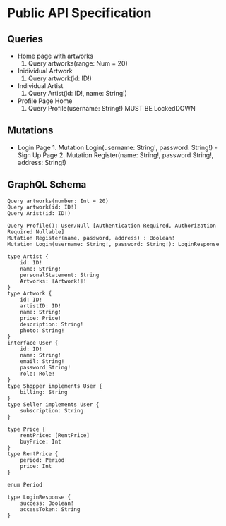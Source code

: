 # Public API Specification

## Queries

- Home page with artworks
  1. Query artworks(range: Num = 20)
- Inidividual Artwork
  1. Query artwork(id: ID!)
- Individual Artist
  1. Query Artist(id: ID!, name: String!)
- Profile Page Home
  1. Query Profile(username: String!) MUST BE LockedDOWN

## Mutations

- Login Page 1. Mutation Login(username: String!, password: String!)
  -Sign Up Page 2. Mutation Register(name: String!, password String!, address: String!)

## GraphQL Schema

    Query artworks(number: Int = 20)
    Query artwork(id: ID!)
    Query Arist(id: ID!)

    Query Profile(): User/Null [Authentication Required, Authorization Required Nullable]
    Mutation Register(name, password, address) : Boolean!
    Mutation Login(username: String!, password: String!): LoginResponse

    type Artist {
        id: ID!
        name: String!
        personalStatement: String
        Artworks: [Artwork!]!
    }
    type Artwork {
        id: ID!
        artistID: ID!
        name: String!
        price: Price!
        description: String!
        photo: String!
    }
    interface User {
        id: ID!
        name: String!
        email: String!
        password String!
        role: Role!
    }
    type Shopper implements User {
        billing: String
    }
    type Seller implements User {
        subscription: String
    }

    type Price {
        rentPrice: [RentPrice]
        buyPrice: Int
    }
    type RentPrice {
        period: Period
        price: Int
    }

    enum Period

    type LoginResponse {
        success: Boolean!
        accessToken: String
    }
